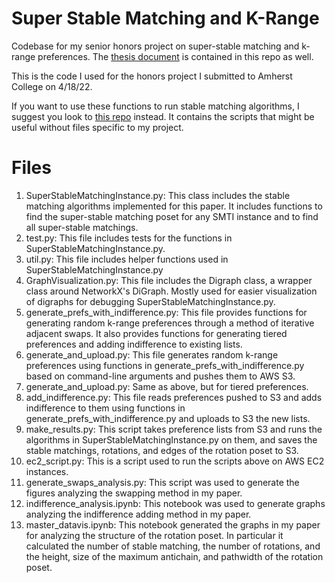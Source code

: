 # Super Stable Matching and K-Range
Codebase for my senior honors project on super-stable matching and k-range preferences. The [thesis document](https://github.com/qhughes22/super-stable-matching-thesis/blob/4e1e4507c4b37eb740dc5be028b5b2368a049f3b/thesis-document.pdf) is contained in this repo as well.

This is the code I used for the honors project I submitted to Amherst College on 4/18/22. 

If you want to use these functions to run stable matching algorithms, I suggest you look to [this repo](https://github.com/qhughes22/SMTI-krange) instead. It contains the scripts that might be useful without files specific to my project.

# Files
1. SuperStableMatchingInstance.py: This class includes the stable matching algorithms implemented for this paper. It includes functions to find the super-stable matching poset for any SMTI instance and to find all super-stable matchings.
2. test.py: This file includes tests for the functions in SuperStableMatchingInstance.py.
3. util.py: This file includes helper functions used in SuperStableMatchingInstance.py
4. GraphVisualization.py: This file includes the Digraph class, a wrapper class around NetworkX's DiGraph. Mostly used for easier visualization of digraphs for debugging SuperStableMatchingInstance.py.
5. generate_prefs_with_indifference.py: This file provides functions for generating random k-range preferences through a method of iterative adjacent swaps. It also provides functions for generating tiered preferences and adding indifference to existing lists.
6. generate_and_upload.py: This file generates random k-range preferences using functions in generate_prefs_with_indifference.py based on command-line arguments and pushes them to AWS S3. 
7. generate_and_upload.py: Same as above, but for tiered preferences.
8. add_indifference.py: This file reads preferences pushed to S3 and adds indifference to them using functions in generate_prefs_with_indifference.py and uploads to S3 the new lists.
9. make_results.py: This script takes preference lists from S3 and runs the algorithms in SuperStableMatchingInstance.py on them, and saves the stable matchings, rotations, and edges of the rotation poset to S3.
10. ec2_script.py: This is a script used to run the scripts above on AWS EC2 instances.
11. generate_swaps_analysis.py: This script was used to generate the figures analyzing the swapping method in my paper.
12. indifference_analysis.ipynb: This notebook was used to generate graphs analyzing the indifference adding method in my paper.
13. master_datavis.ipynb: This notebook generated the graphs in my paper for analyzing the structure of the rotation poset. In particular it calculated the number of stable matching, the number of rotations, and the height, size of the maximum antichain, and pathwidth of the rotation poset.

